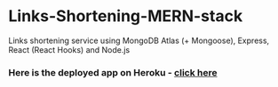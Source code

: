 # Links-Shortening-MERN-stack
Links shortening service using MongoDB Atlas (+ Mongoose), Express, React (React Hooks) and Node.js

### Here is the deployed app on Heroku - [click here](https://links-shortening.herokuapp.com/)
